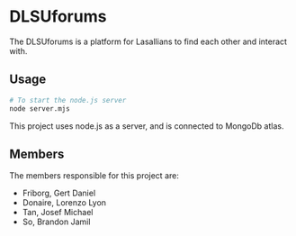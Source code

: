 # DLSUforums

The DLSUforums is a platform for Lasallians to find each other and interact with. 

## Usage

```python
# To start the node.js server
node server.mjs
```
This project uses node.js as a server, and is connected to MongoDb atlas.

## Members

The members responsible for this project are:
- Friborg, Gert Daniel
- Donaire, Lorenzo Lyon
- Tan, Josef Michael
- So, Brandon Jamil
